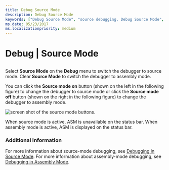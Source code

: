 ```yaml
---
title: Debug Source Mode
description: Debug Source Mode
keywords: ["Debug Source Mode", "source debugging, Debug Source Mode", "assembly debugging, Debug Source Mode"]
ms.date: 05/23/2017
ms.localizationpriority: medium
---
```


# Debug | Source Mode


## <span id="ddk_debug_source_mode_dbg"></span><span id="DDK_DEBUG_SOURCE_MODE_DBG"></span>


Select **Source Mode** on the **Debug** menu to switch the debugger to source mode. Clear **Source Mode** to switch the debugger to assembly mode.

You can click the **Source mode on** button (shown on the left in the following figure) to change the debugger to source mode or click the **Source mode off** button (shown on the right in the following figure) to change the debugger to assembly mode.

![screen shot of the source mode buttons.](images/tbsrcasm.png)

When source mode is active, ASM is unavailable on the status bar. When assembly mode is active, ASM is displayed on the status bar.

### <span id="additional_information"></span><span id="ADDITIONAL_INFORMATION"></span>Additional Information

For more information about source-mode debugging, see [Debugging in Source Mode](debugging-in-source-mode.md). For more information about assembly-mode debugging, see [Debugging in Assembly Mode](debugging-in-assembly-mode.md).

 

 





